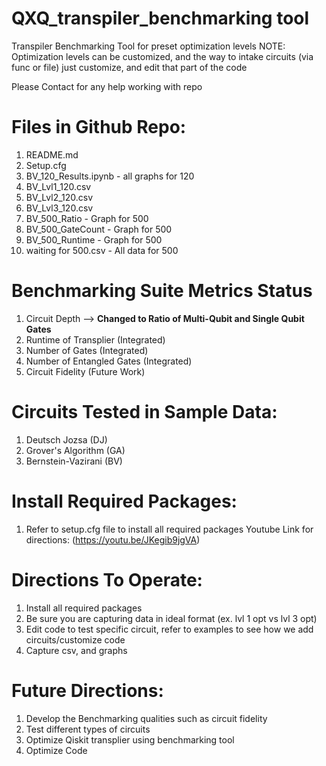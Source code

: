 # QXQ_transpiler_benchmarking tool
Transpiler Benchmarking Tool for preset optimization levels
NOTE: Optimization levels can be customized, and the way to intake circuits (via func or file) just customize, and edit that part of the code

Please Contact for any help working with repo
  
  # Files in Github Repo:
  1. README.md
  2. Setup.cfg
  3. BV_120_Results.ipynb - all graphs for 120
  4. BV_Lvl1_120.csv
  5. BV_Lvl2_120.csv
  6. BV_Lvl3_120.csv
  7. BV_500_Ratio - Graph for 500
  8. BV_500_GateCount - Graph for 500
  9. BV_500_Runtime - Graph for 500
  10. waiting for 500.csv - All data for 500

# Benchmarking Suite Metrics Status #
  1. Circuit Depth --> **Changed to Ratio of Multi-Qubit and Single Qubit Gates**
  2. Runtime of Transplier (Integrated)
  3. Number of Gates (Integrated)
  4. Number of Entangled Gates (Integrated)
  5. Circuit Fidelity (Future Work)

# Circuits Tested in Sample Data: #
1. Deutsch Jozsa (DJ)
2. Grover's Algorithm (GA)
3. Bernstein-Vazirani (BV)

# Install Required Packages: #
1. Refer to setup.cfg file to install all required packages
   Youtube Link for directions: (https://youtu.be/JKegib9jgVA)

# Directions To Operate: #
1. Install all required packages
2. Be sure you are capturing data in ideal format (ex. lvl 1 opt vs lvl 3 opt)
3. Edit code to test specific circuit, refer to examples to see how we add circuits/customize code
4. Capture csv, and graphs

# Future Directions: #
1. Develop the Benchmarking qualities such as circuit fidelity
3. Test different types of circuits
4. Optimize Qiskit transplier using benchmarking tool
5. Optimize Code
